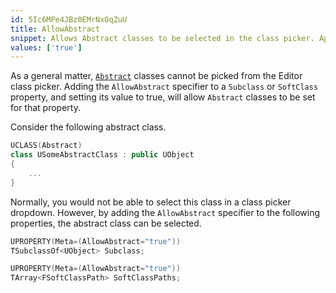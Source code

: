 ```yaml
---
id: 5Ic6MPe4JBz0EMrNxOqZuU
title: AllowAbstract
snippet: Allows Abstract classes to be selected in the class picker. Applies to Subclass and SoftClass properties only.
values: ['true']
---
```

As a general matter, [`Abstract`](abstract) classes cannot be picked from the Editor class picker. Adding the `AllowAbstract` specifier to a `Subclass` or `SoftClass` property, and setting its value to true, will allow `Abstract` classes to be set for that property.

Consider the following abstract class.

```cpp
UCLASS(Abstract)
class USomeAbstractClass : public UObject
{
    ...
}
```

Normally, you would not be able to select this class in a class picker dropdown. However, by adding the `AllowAbstract` specifier to the following properties, the abstract class can be selected.

```cpp
UPROPERTY(Meta=(AllowAbstract="true"))
TSubclassOf<UObject> Subclass;

UPROPERTY(Meta=(AllowAbstract="true"))
TArray<FSoftClassPath> SoftClassPaths;
```
